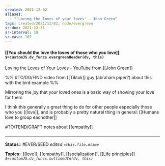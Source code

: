 ```yaml
---
created: 2021-12-02 
aliases:
  - "'Loving the loves of your loves' - John Green"
tags: created/2021/12/02, node/evergreen
sr-due: 2021-12-31
sr-interval: 10
sr-ease: 167
---
```


#### [[You should the love the loves of those who you love]] `$=customJS.dv_funcs.evergreenHeader(dv, this)`

[Loving the Loves of Your Loves - YouTube](https://www.youtube.com/watch?v=uZhnL_cTrfQ) from [[John Green]]

%%
#TO/DO/FIND video from [[Tiktok]] guy (abraham piper?) about this with the bird example
%%

Mirroring the joy that your loved ones is a basic way of showing your love for them.

I think this generally a great thing to do for other people especially those who you [[love]],
and is probably a pretty natural thing in general: 
[[Humans love to group eachother]]

#TO/TEND/GRAFT notes about [[empathy]]
### <hr class="footnote"/>

**Status**:: #EVER/SEED
*edited `=this.file.mtime`*

**Topics**:: [[love]], [[empathy]], [[socialization]], [[Life principles]]
*`$=customJS.dv_funcs.outlinedIn(dv, this)`*
